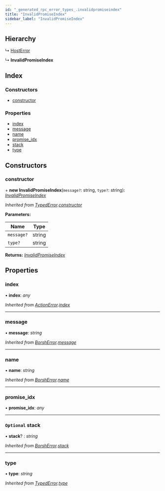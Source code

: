 ```yaml
---
id: "_generated_rpc_error_types_.invalidpromiseindex"
title: "InvalidPromiseIndex"
sidebar_label: "InvalidPromiseIndex"
---
```


## Hierarchy

  ↳ [HostError](_generated_rpc_error_types_.hosterror.md)

  ↳ **InvalidPromiseIndex**

## Index

### Constructors

* [constructor](_generated_rpc_error_types_.invalidpromiseindex.md#constructor)

### Properties

* [index](_generated_rpc_error_types_.invalidpromiseindex.md#index)
* [message](_generated_rpc_error_types_.invalidpromiseindex.md#message)
* [name](_generated_rpc_error_types_.invalidpromiseindex.md#name)
* [promise_idx](_generated_rpc_error_types_.invalidpromiseindex.md#promise_idx)
* [stack](_generated_rpc_error_types_.invalidpromiseindex.md#optional-stack)
* [type](_generated_rpc_error_types_.invalidpromiseindex.md#type)

## Constructors

###  constructor

\+ **new InvalidPromiseIndex**(`message?`: string, `type?`: string): *[InvalidPromiseIndex](_generated_rpc_error_types_.invalidpromiseindex.md)*

*Inherited from [TypedError](_utils_errors_.typederror.md).[constructor](_utils_errors_.typederror.md#constructor)*

**Parameters:**

Name | Type |
------ | ------ |
`message?` | string |
`type?` | string |

**Returns:** *[InvalidPromiseIndex](_generated_rpc_error_types_.invalidpromiseindex.md)*

## Properties

###  index

• **index**: *any*

*Inherited from [ActionError](_generated_rpc_error_types_.actionerror.md).[index](_generated_rpc_error_types_.actionerror.md#index)*

___

###  message

• **message**: *string*

*Inherited from [BorshError](_utils_serialize_.borsherror.md).[message](_utils_serialize_.borsherror.md#message)*

___

###  name

• **name**: *string*

*Inherited from [BorshError](_utils_serialize_.borsherror.md).[name](_utils_serialize_.borsherror.md#name)*

___

###  promise_idx

• **promise_idx**: *any*

___

### `Optional` stack

• **stack**? : *string*

*Inherited from [BorshError](_utils_serialize_.borsherror.md).[stack](_utils_serialize_.borsherror.md#optional-stack)*

___

###  type

• **type**: *string*

*Inherited from [TypedError](_utils_errors_.typederror.md).[type](_utils_errors_.typederror.md#type)*
